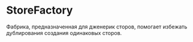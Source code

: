 # StoreFactory

Фабрика, предназначенная для дженерик сторов, помогает избежать дублирования создания одинаковых сторов.

